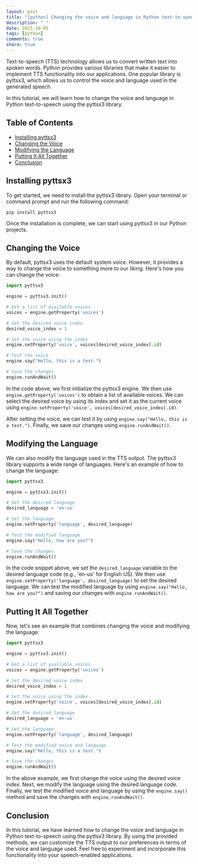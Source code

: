 ```yaml
---
layout: post
title: "[python] Changing the voice and language in Python text-to-speech"
description: " "
date: 2023-10-05
tags: [python]
comments: true
share: true
---
```


Text-to-speech (TTS) technology allows us to convert written text into spoken words. Python provides various libraries that make it easier to implement TTS functionality into our applications. One popular library is pyttsx3, which allows us to control the voice and language used in the generated speech.

In this tutorial, we will learn how to change the voice and language in Python text-to-speech using the pyttsx3 library.

## Table of Contents
- [Installing pyttsx3](#installing-pyttsx3)
- [Changing the Voice](#changing-the-voice)
- [Modifying the Language](#modifying-the-language)
- [Putting It All Together](#putting-it-all-together)
- [Conclusion](#conclusion)

## Installing pyttsx3

To get started, we need to install the pyttsx3 library. Open your terminal or command prompt and run the following command:

```shell
pip install pyttsx3
```

Once the installation is complete, we can start using pyttsx3 in our Python projects.

## Changing the Voice

By default, pyttsx3 uses the default system voice. However, it provides a way to change the voice to something more to our liking. Here's how you can change the voice:

```python
import pyttsx3

engine = pyttsx3.init()

# Get a list of available voices
voices = engine.getProperty('voices')

# Set the desired voice index
desired_voice_index = 1

# Set the voice using the index
engine.setProperty('voice', voices[desired_voice_index].id)

# Test the voice
engine.say("Hello, this is a test.")

# Save the changes
engine.runAndWait()
```

In the code above, we first initialize the pyttsx3 engine. We then use `engine.getProperty('voices')` to obtain a list of available voices. We can select the desired voice by using its index and set it as the current voice using `engine.setProperty('voice', voices[desired_voice_index].id)`.

After setting the voice, we can test it by using `engine.say("Hello, this is a test.")`. Finally, we save our changes using `engine.runAndWait()`.

## Modifying the Language

We can also modify the language used in the TTS output. The pyttsx3 library supports a wide range of languages. Here's an example of how to change the language:

```python
import pyttsx3

engine = pyttsx3.init()

# Set the desired language
desired_language = 'en-us'

# Set the language
engine.setProperty('language', desired_language)

# Test the modified language
engine.say("Hello, how are you?")

# Save the changes
engine.runAndWait()
```

In the code snippet above, we set the `desired_language` variable to the desired language code (e.g., 'en-us' for English US). We then use `engine.setProperty('language', desired_language)` to set the desired language. We can test the modified language by using `engine.say("Hello, how are you?")` and saving our changes with `engine.runAndWait()`.

## Putting It All Together

Now, let's see an example that combines changing the voice and modifying the language:

```python
import pyttsx3

engine = pyttsx3.init()

# Get a list of available voices
voices = engine.getProperty('voices')

# Set the desired voice index
desired_voice_index = 1

# Set the voice using the index
engine.setProperty('voice', voices[desired_voice_index].id)

# Set the desired language
desired_language = 'en-us'

# Set the language
engine.setProperty('language', desired_language)

# Test the modified voice and language
engine.say("Hello, this is a test.")

# Save the changes
engine.runAndWait()
```

In the above example, we first change the voice using the desired voice index. Next, we modify the language using the desired language code. Finally, we test the modified voice and language by using the `engine.say()` method and save the changes with `engine.runAndWait()`.

## Conclusion

In this tutorial, we have learned how to change the voice and language in Python text-to-speech using the pyttsx3 library. By using the provided methods, we can customize the TTS output to our preferences in terms of the voice and language used. Feel free to experiment and incorporate this functionality into your speech-enabled applications.